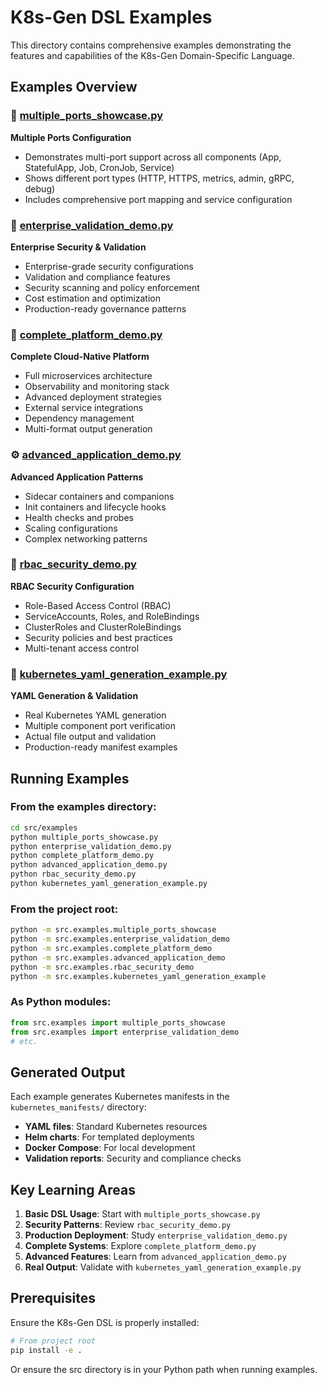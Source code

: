 # K8s-Gen DSL Examples

This directory contains comprehensive examples demonstrating the features and capabilities of the K8s-Gen Domain-Specific Language.

## Examples Overview

### 🔗 [multiple_ports_showcase.py](./multiple_ports_showcase.py)
**Multiple Ports Configuration**
- Demonstrates multi-port support across all components (App, StatefulApp, Job, CronJob, Service)
- Shows different port types (HTTP, HTTPS, metrics, admin, gRPC, debug)
- Includes comprehensive port mapping and service configuration

### 🏢 [enterprise_validation_demo.py](./enterprise_validation_demo.py)
**Enterprise Security & Validation**
- Enterprise-grade security configurations
- Validation and compliance features
- Security scanning and policy enforcement
- Cost estimation and optimization
- Production-ready governance patterns

### 🚀 [complete_platform_demo.py](./complete_platform_demo.py)
**Complete Cloud-Native Platform**
- Full microservices architecture
- Observability and monitoring stack
- Advanced deployment strategies
- External service integrations
- Dependency management
- Multi-format output generation

### ⚙️ [advanced_application_demo.py](./advanced_application_demo.py)
**Advanced Application Patterns**
- Sidecar containers and companions
- Init containers and lifecycle hooks
- Health checks and probes
- Scaling configurations
- Complex networking patterns

### 🔐 [rbac_security_demo.py](./rbac_security_demo.py)
**RBAC Security Configuration**
- Role-Based Access Control (RBAC)
- ServiceAccounts, Roles, and RoleBindings
- ClusterRoles and ClusterRoleBindings
- Security policies and best practices
- Multi-tenant access control

### 📄 [kubernetes_yaml_generation_example.py](./kubernetes_yaml_generation_example.py)
**YAML Generation & Validation**
- Real Kubernetes YAML generation
- Multiple component port verification
- Actual file output and validation
- Production-ready manifest examples

## Running Examples

### From the examples directory:
```bash
cd src/examples
python multiple_ports_showcase.py
python enterprise_validation_demo.py
python complete_platform_demo.py
python advanced_application_demo.py
python rbac_security_demo.py
python kubernetes_yaml_generation_example.py
```

### From the project root:
```bash
python -m src.examples.multiple_ports_showcase
python -m src.examples.enterprise_validation_demo
python -m src.examples.complete_platform_demo
python -m src.examples.advanced_application_demo
python -m src.examples.rbac_security_demo
python -m src.examples.kubernetes_yaml_generation_example
```

### As Python modules:
```python
from src.examples import multiple_ports_showcase
from src.examples import enterprise_validation_demo
# etc.
```

## Generated Output

Each example generates Kubernetes manifests in the `kubernetes_manifests/` directory:
- **YAML files**: Standard Kubernetes resources
- **Helm charts**: For templated deployments
- **Docker Compose**: For local development
- **Validation reports**: Security and compliance checks

## Key Learning Areas

1. **Basic DSL Usage**: Start with `multiple_ports_showcase.py`
2. **Security Patterns**: Review `rbac_security_demo.py`
3. **Production Deployment**: Study `enterprise_validation_demo.py`
4. **Complete Systems**: Explore `complete_platform_demo.py`
5. **Advanced Features**: Learn from `advanced_application_demo.py`
6. **Real Output**: Validate with `kubernetes_yaml_generation_example.py`

## Prerequisites

Ensure the K8s-Gen DSL is properly installed:
```bash
# From project root
pip install -e .
```

Or ensure the src directory is in your Python path when running examples. 